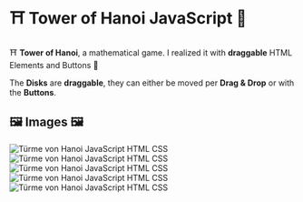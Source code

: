 # ⛩ Tower of Hanoi JavaScript 🏯
⛩ **Tower of Hanoi**, a mathematical game. I realized it with **draggable** HTML Elements and Buttons 🏯

The **Disks** are **draggable**, they can either be moved per **Drag & Drop** or with the **Buttons**.

## 🖼 Images 🖼

![Türme von Hanoi JavaScript HTML CSS](Images/Türme_von_Hanoi_1.png)
![Türme von Hanoi JavaScript HTML CSS](Images/Türme_von_Hanoi_2.png)
![Türme von Hanoi JavaScript HTML CSS](Images/Türme_von_Hanoi_3.png)
![Türme von Hanoi JavaScript HTML CSS](Images/Türme_von_Hanoi_4.png)
![Türme von Hanoi JavaScript HTML CSS](Images/Türme_von_Hanoi_5.png)
